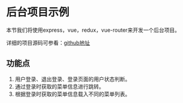 # 后台项目示例

本节我们将使用express，vue，redux，vue-router来开发一个后台项目。

详细的项目源码可参看：[github地址](https://github.com/baka397/Vue-inpage-app)

## 功能点

1. 用户登录、退出登录、登录页面的用户状态判断。
2. 通过登录时获取的菜单信息进行跳转。
3. 根据登录时获取的菜单信息载入不同的菜单列表。

